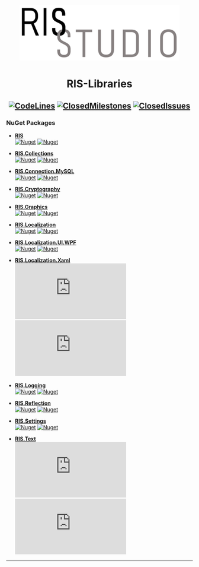 # <div align="center">[![Logo](_resources/RISStudio-logo-4.png)](https://github.com/RISStudio-tm)</div>
# <div align="center">**RIS-Libraries**</div>
## <div align="center">[![CodeLines](https://tokei.rs/b1/github/RISStudio-tm/RIS-Libraries?category=code)](https://github.com/RISStudio-tm/RIS-Libraries) [![ClosedMilestones](https://img.shields.io/github/milestones/closed/RISStudio-tm/RIS-Libraries?style=flat)](https://github.com/RISStudio-tm/RIS-Libraries/milestones?state=closed) [![ClosedIssues](https://img.shields.io/github/issues-closed/RISStudio-tm/RIS-Libraries?style=flat)](https://github.com/RISStudio-tm/RIS-Libraries/issues?q=is%3Aissue+is%3Aclosed)</div>

### NuGet Packages

- **[RIS](https://www.nuget.org/packages/RIS)**<br/>
    [![Nuget](https://img.shields.io/nuget/v/RIS?style=flat)](https://www.nuget.org/packages/RIS)
    [![Nuget](https://img.shields.io/nuget/dt/RIS?style=flat)](https://www.nuget.org/packages/RIS)
    
- **[RIS.Collections](https://www.nuget.org/packages/RIS.Collections)**<br/>
    [![Nuget](https://img.shields.io/nuget/v/RIS.Collections?style=flat)](https://www.nuget.org/packages/RIS.Collections)
    [![Nuget](https://img.shields.io/nuget/dt/RIS.Collections?style=flat)](https://www.nuget.org/packages/RIS.Collections)
    
- **[RIS.Connection.MySQL](https://www.nuget.org/packages/RIS.Connection.MySQL)**<br/>
    [![Nuget](https://img.shields.io/nuget/v/RIS.Connection.MySQL?style=flat)](https://www.nuget.org/packages/RIS.Connection.MySQL)
    [![Nuget](https://img.shields.io/nuget/dt/RIS.Connection.MySQL?style=flat)](https://www.nuget.org/packages/RIS.Connection.MySQL)
    
- **[RIS.Cryptography](https://www.nuget.org/packages/RIS.Cryptography)**<br/>
    [![Nuget](https://img.shields.io/nuget/v/RIS.Cryptography?style=flat)](https://www.nuget.org/packages/RIS.Cryptography)
    [![Nuget](https://img.shields.io/nuget/dt/RIS.Cryptography?style=flat)](https://www.nuget.org/packages/RIS.Cryptography)
    
- **[RIS.Graphics](https://www.nuget.org/packages/RIS.Graphics)**<br/>
    [![Nuget](https://img.shields.io/nuget/v/RIS.Graphics?style=flat)](https://www.nuget.org/packages/RIS.Graphics)
    [![Nuget](https://img.shields.io/nuget/dt/RIS.Graphics?style=flat)](https://www.nuget.org/packages/RIS.Graphics)
    
- **[RIS.Localization](https://www.nuget.org/packages/RIS.Localization)**<br/>
    [![Nuget](https://img.shields.io/nuget/v/RIS.Localization?style=flat)](https://www.nuget.org/packages/RIS.Localization)
    [![Nuget](https://img.shields.io/nuget/dt/RIS.Localization?style=flat)](https://www.nuget.org/packages/RIS.Localization)
    
- **[RIS.Localization.UI.WPF](https://www.nuget.org/packages/RIS.Localization.UI.WPF)**<br/>
    [![Nuget](https://img.shields.io/nuget/v/RIS.Localization.UI.WPF?style=flat)](https://www.nuget.org/packages/RIS.Localization.UI.WPF)
    [![Nuget](https://img.shields.io/nuget/dt/RIS.Localization.UI.WPF?style=flat)](https://www.nuget.org/packages/RIS.Localization.UI.WPF)
    
- **[RIS.Localization.Xaml](https://www.nuget.org/packages/RIS.Localization.Xaml)**<br/>
    [![Nuget](https://img.shields.io/nuget/v/RIS.Localization.Xaml?style=flat)](https://www.nuget.org/packages/RIS.Localization.Xaml)
    [![Nuget](https://img.shields.io/nuget/dt/RIS.Localization.Xaml?style=flat)](https://www.nuget.org/packages/RIS.Localization.Xaml)
    
- **[RIS.Logging](https://www.nuget.org/packages/RIS.Logging)**<br/>
    [![Nuget](https://img.shields.io/nuget/v/RIS.Logging?style=flat)](https://www.nuget.org/packages/RIS.Logging)
    [![Nuget](https://img.shields.io/nuget/dt/RIS.Logging?style=flat)](https://www.nuget.org/packages/RIS.Logging)
    
- **[RIS.Reflection](https://www.nuget.org/packages/RIS.Reflection)**<br/>
    [![Nuget](https://img.shields.io/nuget/v/RIS.Reflection?style=flat)](https://www.nuget.org/packages/RIS.Reflection)
    [![Nuget](https://img.shields.io/nuget/dt/RIS.Reflection?style=flat)](https://www.nuget.org/packages/RIS.Reflection)
    
- **[RIS.Settings](https://www.nuget.org/packages/RIS.Settings)**<br/>
    [![Nuget](https://img.shields.io/nuget/v/RIS.Settings?style=flat)](https://www.nuget.org/packages/RIS.Settings)
    [![Nuget](https://img.shields.io/nuget/dt/RIS.Settings?style=flat)](https://www.nuget.org/packages/RIS.Settings)
    
- **[RIS.Text](https://www.nuget.org/packages/RIS.Text)**<br/>
    [![Nuget](https://img.shields.io/nuget/v/RIS.Text?style=flat)](https://www.nuget.org/packages/RIS.Text)
    [![Nuget](https://img.shields.io/nuget/dt/RIS.Text?style=flat)](https://www.nuget.org/packages/RIS.Text)

---

